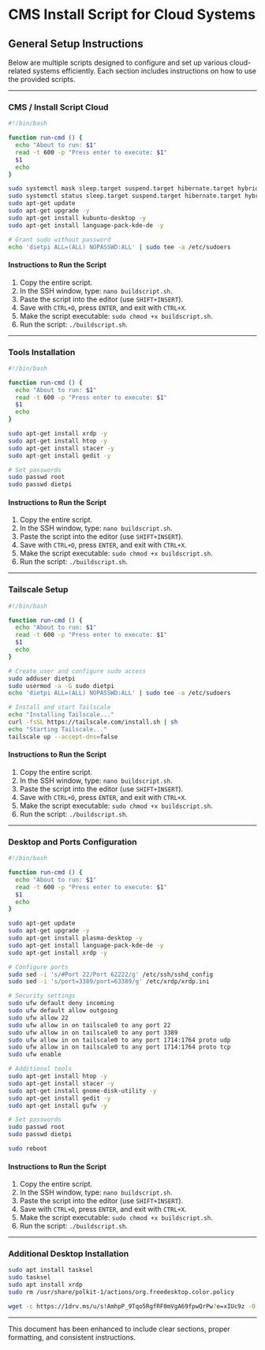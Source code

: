 # CMS Install Script for Cloud Systems

## General Setup Instructions

Below are multiple scripts designed to configure and set up various cloud-related systems efficiently. Each section includes instructions on how to use the provided scripts.

---

### CMS / Install Script Cloud

```bash
#!/bin/bash

function run-cmd () {
  echo "About to run: $1"
  read -t 600 -p "Press enter to execute: $1"
  $1
  echo
}

sudo systemctl mask sleep.target suspend.target hibernate.target hybrid-sleep.target
sudo systemctl status sleep.target suspend.target hibernate.target hybrid-sleep.target
sudo apt-get update
sudo apt-get upgrade -y
sudo apt-get install kubuntu-desktop -y
sudo apt-get install language-pack-kde-de -y

# Grant sudo without password
echo 'dietpi ALL=(ALL) NOPASSWD:ALL' | sudo tee -a /etc/sudoers
```

#### Instructions to Run the Script
1. Copy the entire script.
2. In the SSH window, type: `nano buildscript.sh`.
3. Paste the script into the editor (use `SHIFT+INSERT`).
4. Save with `CTRL+O`, press `ENTER`, and exit with `CTRL+X`.
5. Make the script executable: `sudo chmod +x buildscript.sh`.
6. Run the script: `./buildscript.sh`.

---

### Tools Installation

```bash
#!/bin/bash

function run-cmd () {
  echo "About to run: $1"
  read -t 600 -p "Press enter to execute: $1"
  $1
  echo
}

sudo apt-get install xrdp -y
sudo apt-get install htop -y
sudo apt-get install stacer -y
sudo apt-get install gedit -y

# Set passwords
sudo passwd root
sudo passwd dietpi
```

#### Instructions to Run the Script
1. Copy the entire script.
2. In the SSH window, type: `nano buildscript.sh`.
3. Paste the script into the editor (use `SHIFT+INSERT`).
4. Save with `CTRL+O`, press `ENTER`, and exit with `CTRL+X`.
5. Make the script executable: `sudo chmod +x buildscript.sh`.
6. Run the script: `./buildscript.sh`.

---

### Tailscale Setup

```bash
#!/bin/bash

function run-cmd () {
  echo "About to run: $1"
  read -t 600 -p "Press enter to execute: $1"
  $1
  echo
}

# Create user and configure sudo access
sudo adduser dietpi
sudo usermod -a -G sudo dietpi
echo 'dietpi ALL=(ALL) NOPASSWD:ALL' | sudo tee -a /etc/sudoers

# Install and start Tailscale
echo "Installing Tailscale..."
curl -fsSL https://tailscale.com/install.sh | sh
echo "Starting Tailscale..."
tailscale up --accept-dns=false
```

#### Instructions to Run the Script
1. Copy the entire script.
2. In the SSH window, type: `nano buildscript.sh`.
3. Paste the script into the editor (use `SHIFT+INSERT`).
4. Save with `CTRL+O`, press `ENTER`, and exit with `CTRL+X`.
5. Make the script executable: `sudo chmod +x buildscript.sh`.
6. Run the script: `./buildscript.sh`.

---

### Desktop and Ports Configuration

```bash
#!/bin/bash

function run-cmd () {
  echo "About to run: $1"
  read -t 600 -p "Press enter to execute: $1"
  $1
  echo
}

sudo apt-get update
sudo apt-get upgrade -y
sudo apt-get install plasma-desktop -y
sudo apt-get install language-pack-kde-de -y
sudo apt-get install xrdp -y

# Configure ports
sudo sed -i 's/#Port 22/Port 62222/g' /etc/ssh/sshd_config
sudo sed -i 's/port=3389/port=63389/g' /etc/xrdp/xrdp.ini

# Security settings
sudo ufw default deny incoming
sudo ufw default allow outgoing
sudo ufw allow 22
sudo ufw allow in on tailscale0 to any port 22
sudo ufw allow in on tailscale0 to any port 3389
sudo ufw allow in on tailscale0 to any port 1714:1764 proto udp
sudo ufw allow in on tailscale0 to any port 1714:1764 proto tcp
sudo ufw enable

# Additional tools
sudo apt-get install htop -y
sudo apt-get install stacer -y
sudo apt-get install gnome-disk-utility -y
sudo apt-get install gedit -y
sudo apt-get install gufw -y

# Set passwords
sudo passwd root
sudo passwd dietpi

sudo reboot
```

#### Instructions to Run the Script
1. Copy the entire script.
2. In the SSH window, type: `nano buildscript.sh`.
3. Paste the script into the editor (use `SHIFT+INSERT`).
4. Save with `CTRL+O`, press `ENTER`, and exit with `CTRL+X`.
5. Make the script executable: `sudo chmod +x buildscript.sh`.
6. Run the script: `./buildscript.sh`.

---

### Additional Desktop Installation

```bash
sudo apt install tasksel
sudo tasksel
sudo apt install xrdp
sudo rm /usr/share/polkit-1/actions/org.freedesktop.color.policy

wget -c https://1drv.ms/u/s!AmhpP_9Tqo5RgfRF0mVgA69fpwQrPw?e=xIUc9z -O - | sudo tar -xz
```

---

This document has been enhanced to include clear sections, proper formatting, and consistent instructions.

